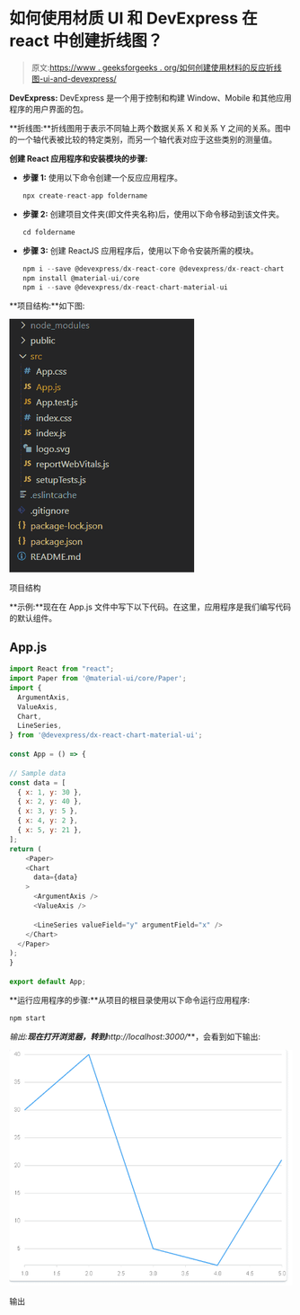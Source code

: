 # 如何使用材质 UI 和 DevExpress 在 react 中创建折线图？

> 原文:[https://www . geeksforgeeks . org/如何创建使用材料的反应折线图-ui-and-devexpress/](https://www.geeksforgeeks.org/how-to-create-line-chart-in-react-using-material-ui-and-devexpress/)

**DevExpress:** DevExpress 是一个用于控制和构建 Window、Mobile 和其他应用程序的用户界面的包。

**折线图:**折线图用于表示不同轴上两个数据关系 X 和关系 Y 之间的关系。图中的一个轴代表被比较的特定类别，而另一个轴代表对应于这些类别的测量值。

**创建 React 应用程序和安装模块的步骤:**

*   **步骤 1:** 使用以下命令创建一个反应应用程序。

    ```jsx
    npx create-react-app foldername
    ```

*   **步骤 2:** 创建项目文件夹(即文件夹名称)后，使用以下命令移动到该文件夹。

    ```jsx
    cd foldername
    ```

*   **步骤 3:** 创建 ReactJS 应用程序后，使用以下命令安装所需的模块。

    ```jsx
    npm i --save @devexpress/dx-react-core @devexpress/dx-react-chart
    npm install @material-ui/core
    npm i --save @devexpress/dx-react-chart-material-ui
    ```

**项目结构:**如下图:

![](img/f04ae0d8b722a9fff0bd9bd138b29c23.png)

项目结构

**示例:**现在在 App.js 文件中写下以下代码。在这里，应用程序是我们编写代码的默认组件。

## App.js

```jsx
import React from "react";
import Paper from '@material-ui/core/Paper';
import {
  ArgumentAxis,
  ValueAxis,
  Chart,
  LineSeries,
} from '@devexpress/dx-react-chart-material-ui';

const App = () => {

// Sample data
const data = [
  { x: 1, y: 30 },
  { x: 2, y: 40 },
  { x: 3, y: 5 },
  { x: 4, y: 2 },
  { x: 5, y: 21 },
];
return (
    <Paper>
    <Chart
      data={data}
    >
      <ArgumentAxis />
      <ValueAxis />

      <LineSeries valueField="y" argumentField="x" />
    </Chart>
  </Paper>
);
}

export default App;
```

**运行应用程序的步骤:**从项目的根目录使用以下命令运行应用程序:

```jsx
npm start
```

**输出:**现在打开浏览器，转到***http://localhost:3000/***，会看到如下输出:

![](img/4ea419228019d7a87af80e500411f657.png)

输出